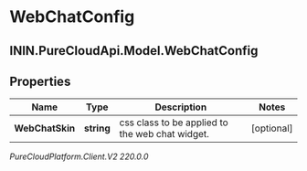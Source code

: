 # WebChatConfig

## ININ.PureCloudApi.Model.WebChatConfig

## Properties

|Name | Type | Description | Notes|
|------------ | ------------- | ------------- | -------------|
| **WebChatSkin** | **string** | css class to be applied to the web chat widget. | [optional] |



_PureCloudPlatform.Client.V2 220.0.0_
